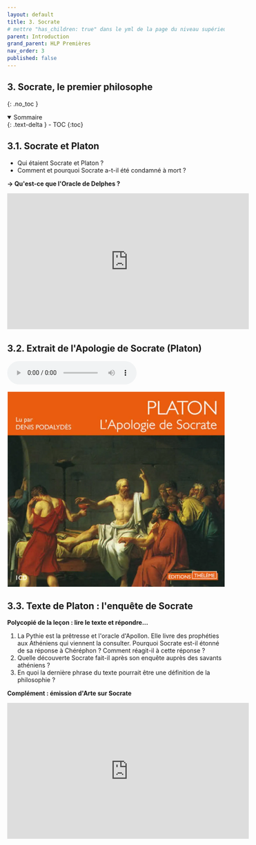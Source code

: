 ```yaml
---
layout: default
title: 3. Socrate
# mettre "has_children: true" dans le yml de la page du niveau supérieur
parent: Introduction
grand_parent: HLP Premières
nav_order: 3
published: false
---
```


## 3. Socrate, le premier philosophe
{: .no_toc }

<details open markdown="block">
  <summary>
    Sommaire
  </summary>
  {: .text-delta }
- TOC
{:toc}
</details>

## 3.1. Socrate et Platon
- Qui étaient Socrate et Platon ?
- Comment et pourquoi Socrate a-t-il été condamné à mort ?  

**→ Qu'est-ce que l'Oracle de Delphes ?** 
<iframe width="560" height="315" src="https://www.youtube.com/embed/Wvdy0UQNO9E" title="YouTube video player" frameborder="0" allow="accelerometer; autoplay; clipboard-write; encrypted-media; gyroscope; picture-in-picture; web-share" allowfullscreen></iframe>

## 3.2. Extrait de l'Apologie de Socrate (Platon)

<audio src="../../assets/audio/Socrate.mp3" controls preload></audio>

![apologie_socrate](../../assets/img/Apologie_Socrate.png)

## 3.3. Texte de Platon : l'enquête de Socrate
**Polycopié de la leçon : lire le texte et répondre...**  
1. La Pythie est la prêtresse et l'oracle d'Apollon. Elle livre des prophéties aux Athéniens qui viennent la consulter. Pourquoi Socrate est-il étonné de sa réponse à Chéréphon ? Comment réagit-il à cette réponse ?
2. Quelle découverte Socrate fait-il après son enquête auprès des savants athéniens ?
3. En quoi la dernière phrase du texte pourrait être une définition de la philosophie ?

**Complément : émission d'Arte sur Socrate**
<iframe width="560" height="315" src="https://www.youtube.com/embed/A1ObiQfww5k" title="YouTube video player" frameborder="0" allow="accelerometer; autoplay; clipboard-write; encrypted-media; gyroscope; picture-in-picture; web-share" allowfullscreen></iframe>